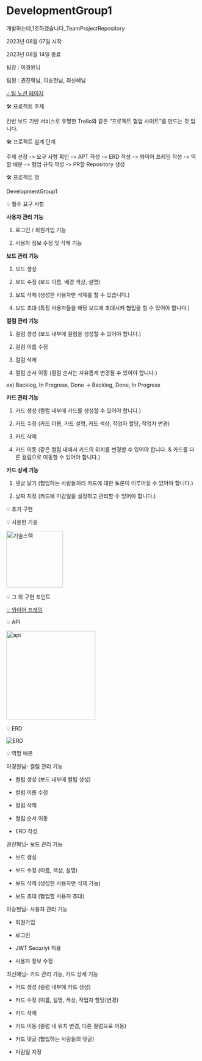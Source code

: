 # DevelopmentGroup1



개발하는데,1조하겠습니다_TeamProjectRepository



2023년 08월 07일 시작

2023년 08월 14일 종료




팀장 : 이경원님

팀원 : 권진혁님, 이승현님, 최신혜님





[🎶 팀 노션 페이지](https://www.notion.so/1-44ca40335c5b40f7aaf8c3830955c0c3)





🛠 프로젝트 주제

칸반 보드 기반 서비스로 유명한 Trello와 같은 “프로젝트 협업 사이트”를 만드는 것 입니다.





🛠 프로젝트 설계 단계

주제 선정 -> 요구 사항 확인 -> APT 작성 -> ERD 작성 -> 와이어 프레임 작성 -> 역할 배분 -> 협업 규칙 작성 -> PR할 Repository 생성




🛠 프로젝트 명

DevelopmentGroup1




💡 필수 요구 사항

**사용자 관리 기능**

1. 로그인 / 회원가입 기능

2. 사용자 정보 수정 및 삭제 기능


**보드 관리 기능**

1. 보드 생성

2. 보드 수정 (보드 이름, 배경 색상, 설명)
   
3. 보드 삭제 (생성한 사용자만 삭제를 할 수 있습니다.)
   
4. 보드 초대 (특정 사용자들을 해당 보드에 초대시켜 협업을 할 수 있어야 합니다.)


**컬럼 관리 기능**

1. 컬럼 생성 (보드 내부에 컬럼을 생성할 수 있어야 합니다.)

2. 컬럼 이름 수정

3. 컬럼 삭제

4. 컬럼 순서 이동 (컬럼 순서는 자유롭게 변경될 수 있어야 합니다.)

ex) Backlog, In Progress, Done → Backlog, Done, In Progress

  
**카드 관리 기능**

1. 카드 생성 (컬럼 내부에 카드를 생성할 수 있어야 합니다.)
   
2. 카드 수정 (카드 이름, 카드 설명, 카드 색상, 작업자 할당, 작업자 변경)
   
3. 카드 삭제
   
4. 카드 이동 (같은 컬럼 내에서 카드의 위치를 변경할 수 있어야 합니다. & 카드를 다른 컬럼으로 이동할 수 있어야 합니다.)

   
**카드 상세 기능**

1. 댓글 달기 (협업하는 사람들끼리 카드에 대한 토론이 이루어질 수 있어야 합니다.)
 
2. 날짜 지정 (카드에 마감일을 설정하고 관리할 수 있어야 합니다.)



              
💡 추가 구현



💡 사용한 기술

<img width="148" alt="기술스택" src="https://github.com/05030522/DevelopmentGroup1/assets/132440453/5af3d483-e79c-4c76-a932-d523ba77e38d">




💡 그 외 구현 포인트

[💡 와이어 프레임](https://docs.google.com/presentation/d/1AIsqyn0MsqOcSKQ8VMwY3nK1SHSM6JjKOdSBWeQ9ZJQ/edit#slide=id.p)






💡 API

<img width="233" alt="api" src="https://github.com/05030522/DevelopmentGroup1/assets/132440453/4aa04d53-b6dc-4e1e-8aba-5db9c3698274">






💡 ERD

![ERD](https://github.com/05030522/DevelopmentGroup1/assets/132440453/0a03ed4e-551b-41d9-a5eb-2059ba455dc7)






💡 역할 배분

이경원님- 컬럼 관리 기능

- 컬럼 생성 (보드 내부에 컬럼 생성)
  
- 컬럼 이름 수정
  
- 컬럼 삭제
  
- 컬럼 순서 이동

- ERD 작성



권진혁님- 보드 관리 기능

- 보드 생성
  
- 보드 수정 (이름, 색상, 설명)
  
- 보드 삭제 (생성한 사용자만 삭제 가능)
  
- 보드 초대 (협업할 사용자 초대)


  
이승현님- 사용자 관리 기능

- 회원가입
  
- 로그인

- JWT Securiyt 적용

- 사용자 정보 수정


  
최신혜님- 카드 관리 기능, 카드 상세 기능

- 카드 생성 (컬럼 내부에 카드 생성)
  
- 카드 수정 (이름, 설명, 색상, 작업자 할당/변경)
  
- 카드 삭제
  
- 카드 이동 (컬럼 내 위치 변경, 다른 컬럼으로 이동)
  
- 카드 댓글 (협업하는 사람들의 댓글)
  
- 마감일 지정
